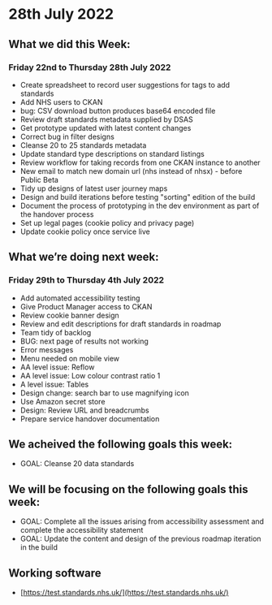 # 28th July 2022 

## What we did this Week:
### Friday 22nd to Thursday 28th July 2022
* Create spreadsheet to record user suggestions for tags to add standards
* Add NHS users to CKAN
* bug: CSV download button produces base64 encoded file
* Review draft standards metadata supplied by DSAS
* Get prototype updated with latest content changes
* Correct bug in filter designs
* Cleanse 20 to 25 standards metadata
* Update standard type descriptions on standard listings
* Review workflow for taking records from one CKAN instance to another
* New email to match new domain url (nhs instead of nhsx) - before Public Beta
* Tidy up designs of latest user journey maps
* Design and build iterations before testing "sorting" edition of the build
* Document the process of prototyping in the dev environment as part of the handover process
* Set up legal pages (cookie policy and privacy page)
* Update cookie policy once service live

## What we’re doing next week:
### Friday 29th to Thursday 4th July 2022
* Add automated accessibility testing
* Give Product Manager access to CKAN
* Review cookie banner design
* Review and edit descriptions for draft standards in roadmap
* Team tidy of backlog
* BUG: next page of results not working
* Error messages
* Menu needed on mobile view
* AA level issue: Reflow
* AA level issue: Low colour contrast ratio 1
* A level issue: Tables
* Design change: search bar to use magnifying icon
* Use Amazon secret store
* Design: Review URL and breadcrumbs
* Prepare service handover documentation

## We acheived the following goals this week:
* GOAL: Cleanse 20 data standards

## We will be focusing on the following goals this week:
* GOAL: Complete all the issues arising from accessibility assessment and complete the accessibility statement
* GOAL: Update the content and design of the previous roadmap iteration in the build


## Working software
* [https://test.standards.nhs.uk/](https://test.standards.nhs.uk/) 

